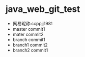 # java_web_git_test
* 网易昵称:ccppjj1981
* master commit1
* mater commit2
* branch commit1
* branch1 commit2
* branch2 commit1
